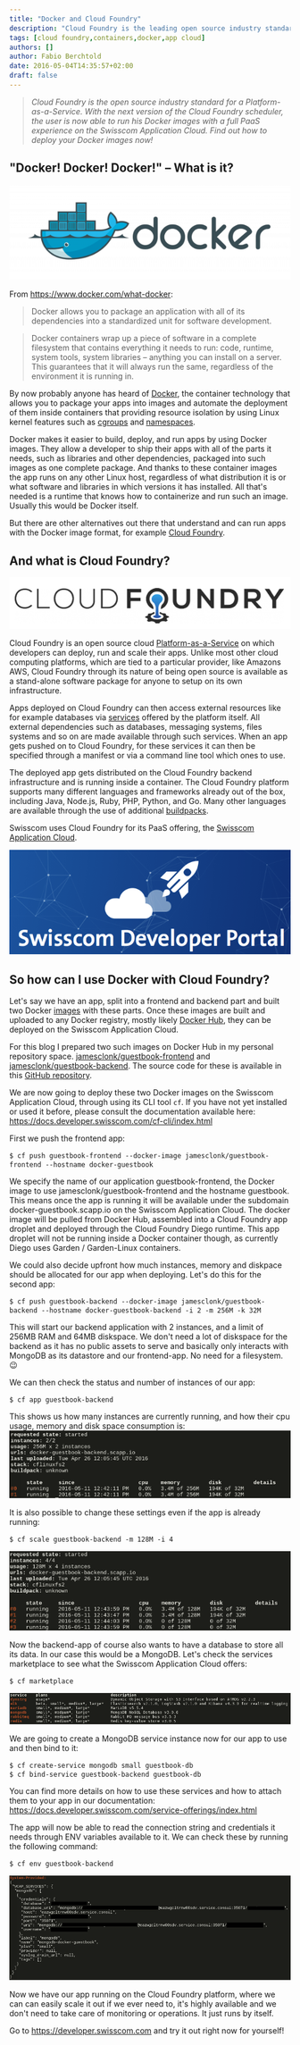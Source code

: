```yaml
---
title: "Docker and Cloud Foundry"
description: "Cloud Foundry is the leading open source industry standard for a Platform-as-a-Service. With the next version of the Cloud Foundry scheduler, the user is now able to run his Docker images with a full PaaS experience on the Swisscom Application Cloud."
tags: [cloud foundry,containers,docker,app cloud]
authors: []
author: Fabio Berchtold
date: 2016-05-04T14:35:57+02:00
draft: false
---
```


> *Cloud Foundry is the open source industry standard for a Platform-as-a-Service. With the next version of the Cloud Foundry scheduler, the user is now able to run his Docker images with a full PaaS experience on the Swisscom Application Cloud. Find out how to deploy your Docker images now!*

## **"Docker! Docker! Docker!"** – What is it?

![Docker](/images/docker-docker.png)

From https://www.docker.com/what-docker:

> Docker allows you to package an application with all of its dependencies into a standardized unit for software development.

> Docker containers wrap up a piece of software in a complete filesystem that contains everything it needs to run: code, runtime, system tools, system libraries – anything you can install on a server. This guarantees that it will always run the same, regardless of the environment it is running in.

By now probably anyone has heard of [Docker](https://www.docker.com/), the container technology that allows you to package your apps into images and automate the deployment of them inside containers that providing resource isolation by using Linux kernel features such as [cgroups](https://en.wikipedia.org/wiki/Cgroups) and [namespaces](https://en.wikipedia.org/wiki/Linux_namespaces).

Docker makes it easier to build, deploy, and run apps by using Docker images. They allow a developer to ship their apps with all of the parts it needs, such as libraries and other dependencies, packaged into such images as one complete package. And thanks to these container images the app runs on any other Linux host, regardless of what distribution it is or what software and libraries in which versions it has installed. All that's needed is a runtime that knows how to containerize and run such an image. Usually this would be Docker itself.

But there are other alternatives out there that understand and can run apps with the Docker image format, for example [Cloud Foundry](https://www.cloudfoundry.org/).

## And what is **Cloud Foundry**?

![Cloud Foundry](/images/cf-logo.png)

Cloud Foundry is an open source cloud [Platform-as-a-Service](https://en.wikipedia.org/wiki/Platform_as_a_service) on which developers can deploy, run and scale their apps. Unlike most other cloud computing platforms, which are tied to a particular provider, like Amazons AWS, Cloud Foundry through its nature of being open source is available as a stand-alone software package for anyone to setup on its own infrastructure.

Apps deployed on Cloud Foundry can then access external resources like for example databases via [services](https://docs.developer.swisscom.com/devguide/services/) offered by the platform itself. All external dependencies such as databases, messaging systems, files systems and so on are made available through such services. When an app gets pushed on to Cloud Foundry, for these services it can then be specified through a manifest or via a command line tool which ones to use.

The deployed app gets distributed on the Cloud Foundry backend infrastructure and is running inside a container. The Cloud Foundry platform supports many different languages and frameworks already out of the box, including Java, Node.js, Ruby, PHP, Python, and Go. Many other languages are available through the use of additional [buildpacks](https://docs.developer.swisscom.com/buildpacks/index.html).

Swisscom uses Cloud Foundry for its PaaS offering, the [Swisscom Application Cloud](http://developer.swisscom.com/).

![Devportal](/images/tcp-devportal.png)

## So how can I use **Docker** with **Cloud Foundry**?

Let's say we have an app, split into a frontend and backend part and built two Docker [images](https://docs.docker.com/engine/userguide/containers/dockerimages/) with these parts. Once these images are built and uploaded to any Docker registry, mostly likely [Docker Hub](https://hub.docker.com/), they can be deployed on the Swisscom Application Cloud.

For this blog I prepared two such images on Docker Hub in my personal repository space.
[jamesclonk/guestbook-frontend](https://hub.docker.com/r/jamesclonk/guestbook-frontend/) and [jamesclonk/guestbook-backend](https://hub.docker.com/r/jamesclonk/guestbook-backend/).
The source code for these is available in this [GitHub repository](https://github.com/JamesClonk/cloudfoundry-samples/tree/master/docker-guestbook).

We are now going to deploy these two Docker images on the Swisscom Application Cloud, through using its CLI tool `cf`. If you have not yet installed or used it before, please consult the documentation available here: https://docs.developer.swisscom.com/cf-cli/index.html

First we push the frontend app:

```shell
$ cf push guestbook-frontend --docker-image jamesclonk/guestbook-frontend --hostname docker-guestbook
```

We specify the name of our application guestbook-frontend, the Docker image to use jamesclonk/guestbook-frontend and the hostname guestbook. This means once the app is running it will be available under the subdomain docker-guestbook.scapp.io on the Swisscom Application Cloud. The docker image will be pulled from Docker Hub, assembled into a Cloud Foundry app droplet and deployed through the Cloud Foundry Diego runtime. This app droplet will not be running inside a Docker container though, as currently Diego uses Garden / Garden-Linux containers.

We could also decide upfront how much instances, memory and diskpace should be allocated for our app when deploying.
Let's do this for the second app:

```shell
$ cf push guestbook-backend --docker-image jamesclonk/guestbook-backend --hostname docker-guestbook-backend -i 2 -m 256M -k 32M
```

This will start our backend application with 2 instances, and a limit of 256MB RAM and 64MB diskspace. We don't need a lot of diskspace for the backend as it has no public assets to serve and basically only interacts with MongoDB as its datastore and our frontend-app. No need for a filesystem. 😉

We can then check the status and number of instances of our app:

```shell
$ cf app guestbook-backend
```

This shows us how many instances are currently running, and how their cpu usage, memory and disk space consumption is:
![Scale](/images/docker-app-backend.png)

It is also possible to change these settings even if the app is already running:

```shell
$ cf scale guestbook-backend -m 128M -i 4
```
![Scale](/images/docker-more-backend.png)

Now the backend-app of course also wants to have a database to store all its data. In our case this would be a MongoDB. Let's check the services marketplace to see what the Swisscom Application Cloud offers:

```shell
$ cf marketplace
```
![Marketplace](/images/docker-marketplace.png)

We are going to create a MongoDB service instance now for our app to use and then bind to it:

```shell
$ cf create-service mongodb small guestbook-db
$ cf bind-service guestbook-backend guestbook-db
```

You can find more details on how to use these services and how to attach them to your app in our documentation: https://docs.developer.swisscom.com/service-offerings/index.html

The app will now be able to read the connection string and credentials it needs through ENV variables available to it. We can check these by running the following command:

```shell
$ cf env guestbook-backend
```
![MongoDB](/images/docker-mongodb.png)

Now we have our app running on the Cloud Foundry platform, where we can can easily scale it out if we ever need to, it's highly available and we don't need to take care of monitoring or operations. It just runs by itself.

Go to https://developer.swisscom.com and try it out right now for yourself! 
